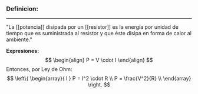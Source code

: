### **Definicion:**
---
"La [[potencia]] disipada por un [[resistor]] es la energía por unidad de tiempo que es suministrada al resistor y que éste disipa en forma de calor al ambiente."

**Expresiones:**
$$
\begin{align}
P = V \cdot I
\end{align}
$$
Entonces, por Ley de Ohm:
$$ 
\left\{ 
\begin{array}{ l } 
P = I^2 \cdot R \\
P = \frac{V^2}{R} \\
\end{array} \right.
$$
